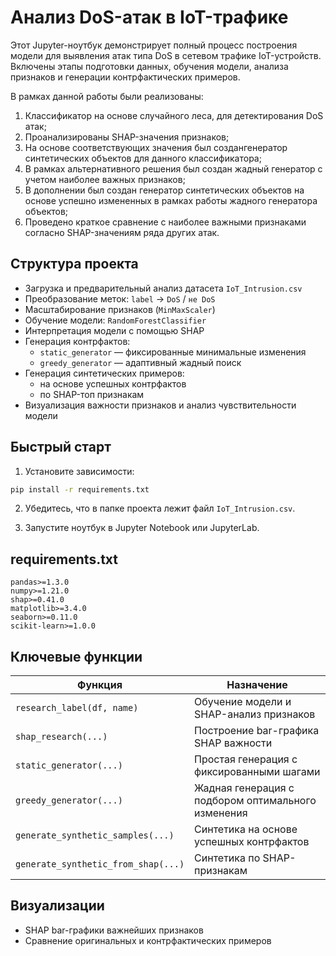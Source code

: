 
# Анализ DoS-атак в IoT-трафике

Этот Jupyter-ноутбук демонстрирует полный процесс построения модели для выявления атак типа DoS в сетевом трафике IoT-устройств. Включены этапы подготовки данных, обучения модели, анализа признаков и генерации контрфактических примеров.

В рамках данной работы были реализованы:

1. Классификатор на основе случайного леса, для детектирования DoS атак;
2. Проанализированы SHAP-значения признаков;
3. На основе соответствующих значения был создангенератор синтетических объектов для данного классификатора;
4. В рамках альтернативного решения был создан жадный генератор с учетом наиболее важных признаков;
5. В дополнении был создан генератор синтетических объектов на основе успешно измененных в рамках работы жадного генератора объектов;
6. Проведено краткое сравнение с наиболее важными признаками согласно SHAP-значениям ряда других атак.

## Структура проекта

- Загрузка и предварительный анализ датасета `IoT_Intrusion.csv`
- Преобразование меток: `label` → `DoS` / `не DoS`
- Масштабирование признаков (`MinMaxScaler`)
- Обучение модели: `RandomForestClassifier`
- Интерпретация модели с помощью SHAP
- Генерация контрфактов:
  - `static_generator` — фиксированные минимальные изменения
  - `greedy_generator` — адаптивный жадный поиск
- Генерация синтетических примеров:
  - на основе успешных контрфактов
  - по SHAP-топ признакам
- Визуализация важности признаков и анализ чувствительности модели

## Быстрый старт

1. Установите зависимости:

```bash
pip install -r requirements.txt
```

2. Убедитесь, что в папке проекта лежит файл `IoT_Intrusion.csv`.

3. Запустите ноутбук в Jupyter Notebook или JupyterLab.

## requirements.txt

```text
pandas>=1.3.0
numpy>=1.21.0
shap>=0.41.0
matplotlib>=3.4.0
seaborn>=0.11.0
scikit-learn>=1.0.0
```

## Ключевые функции

| Функция                         | Назначение |
|----------------------------------|------------|
| `research_label(df, name)`       | Обучение модели и SHAP-анализ признаков |
| `shap_research(...)`             | Построение bar-графика SHAP важности |
| `static_generator(...)`          | Простая генерация с фиксированными шагами |
| `greedy_generator(...)`          | Жадная генерация с подбором оптимального изменения |
| `generate_synthetic_samples(...)`| Синтетика на основе успешных контрфактов |
| `generate_synthetic_from_shap(...)` | Синтетика по SHAP-признакам |

## Визуализации

- SHAP bar-графики важнейших признаков
- Сравнение оригинальных и контрфактических примеров
